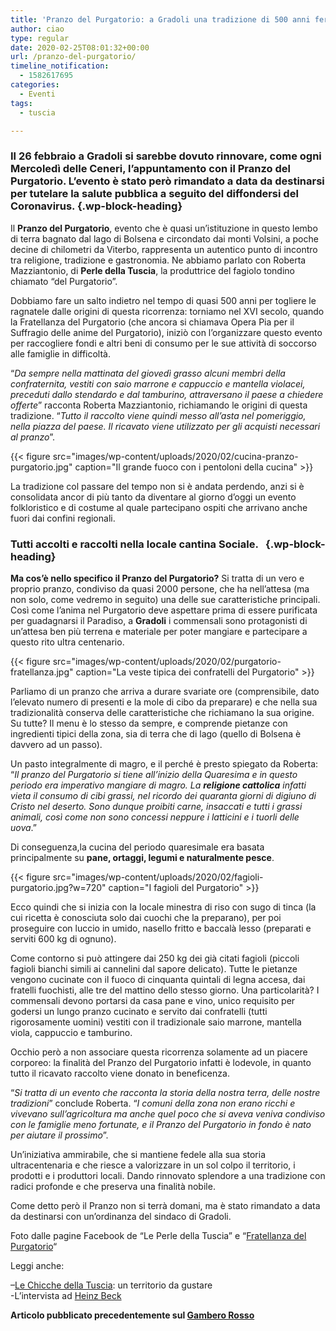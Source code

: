 ```yaml
---
title: 'Pranzo del Purgatorio: a Gradoli una tradizione di 500 anni fermata dal Coronavirus'
author: ciao
type: regular
date: 2020-02-25T08:01:32+00:00
url: /pranzo-del-purgatorio/
timeline_notification:
  - 1582617695
categories:
  - Eventi
tags:
  - tuscia

---
```

### Il 26 febbraio a Gradoli si sarebbe dovuto rinnovare, come ogni Mercoledì delle Ceneri, l’appuntamento con il Pranzo del Purgatorio. L&#8217;evento è stato però rimandato a data da destinarsi per tutelare la salute pubblica a seguito del diffondersi del Coronavirus. {.wp-block-heading}

Il **Pranzo del Purgatorio**, evento che è quasi un’istituzione in questo lembo di terra bagnato dal lago di Bolsena e circondato dai monti Volsini, a poche decine di chilometri da Viterbo, rappresenta un autentico punto di incontro tra religione, tradizione e gastronomia. Ne abbiamo parlato con Roberta Mazziantonio, di **Perle della Tuscia**, la produttrice del fagiolo tondino chiamato “del Purgatorio”.

Dobbiamo fare un salto indietro nel tempo di quasi 500 anni per togliere le ragnatele dalle origini di questa ricorrenza: torniamo nel XVI secolo, quando la Fratellanza del Purgatorio (che ancora si chiamava Opera Pia per il Suffragio delle anime del Purgatorio), iniziò con l’organizzare questo evento per raccogliere fondi e altri beni di consumo per le sue attività di soccorso alle famiglie in difficoltà.&nbsp;

“_Da sempre nella mattinata del giovedì grasso alcuni membri della confraternita, vestiti con saio marrone e cappuccio e mantella violacei, preceduti dallo stendardo e dal tamburino, attraversano il paese a chiedere offerte_” racconta Roberta Mazziantonio, richiamando le origini di questa tradizione. “_Tutto il raccolto viene quindi messo all’asta nel pomeriggio, nella piazza del paese. Il ricavato viene utilizzato per gli acquisti necessari al pranzo_”.


{{< figure src="images/wp-content/uploads/2020/02/cucina-pranzo-purgatorio.jpg" caption="Il grande fuoco con i pentoloni della cucina" >}}


La tradizione col passare del tempo non si è andata perdendo, anzi si è consolidata ancor di più tanto da diventare al giorno d’oggi un evento folkloristico e di costume al quale partecipano ospiti che arrivano anche fuori dai confini regionali. 

### Tutti accolti e raccolti nella locale cantina Sociale. &nbsp; {.wp-block-heading}

**Ma cos’è nello specifico il Pranzo del Purgatorio?** Si tratta di un vero e proprio pranzo, condiviso da quasi 2000 persone, che ha nell’attesa (ma non solo, come vedremo in seguito) una delle sue caratteristiche principali. Così come l’anima nel Purgatorio deve aspettare prima di essere purificata per guadagnarsi il Paradiso, a **Gradoli** i commensali sono protagonisti di un’attesa ben più terrena e materiale per poter mangiare e partecipare a questo rito ultra centenario.


{{< figure src="images/wp-content/uploads/2020/02/purgatorio-fratellanza.jpg" caption="La veste tipica dei confratelli del Purgatorio" >}}


Parliamo di un pranzo che arriva a durare svariate ore (comprensibile, dato l’elevato numero di presenti e la mole di cibo da preparare) e che nella sua tradizionalità conserva delle caratteristiche che richiamano la sua origine. Su tutte? Il menu è lo stesso da sempre, e comprende pietanze con ingredienti tipici della zona, sia di terra che di lago (quello di Bolsena è davvero ad un passo).

Un pasto integralmente di magro, e il perché è presto spiegato da Roberta: “_Il pranzo del Purgatorio si tiene all’inizio della Quaresima e in questo periodo era imperativo mangiare di magro.&nbsp;La&nbsp;_**_religione cattolica_**_&nbsp;infatti vieta il consumo di cibi grassi, nel ricordo dei quaranta giorni di digiuno di Cristo nel deserto. Sono dunque proibiti carne, insaccati e tutti i grassi animali, così come non sono concessi neppure i latticini e i tuorli delle uova_.”

Di conseguenza,la cucina del periodo quaresimale era basata principalmente su&nbsp;**pane, ortaggi, legumi e naturalmente pesce**.


{{< figure src="images/wp-content/uploads/2020/02/fagioli-purgatorio.jpg?w=720" caption="I fagioli del Purgatorio" >}}


Ecco quindi che si inizia con la locale minestra di riso con sugo di tinca (la cui ricetta è conosciuta solo dai cuochi che la preparano), per poi proseguire con luccio in umido, nasello fritto e baccalà lesso (preparati e serviti 600 kg di ognuno).&nbsp;

Come contorno si può attingere dai 250 kg dei già citati fagioli (piccoli fagioli bianchi simili ai cannelini dal sapore delicato). Tutte le pietanze vengono cucinate con il fuoco di cinquanta quintali di legna accesa, dai fratelli fuochisti, alle tre del mattino dello stesso giorno. Una particolarità? I commensali devono portarsi da casa pane e vino, unico requisito per godersi un lungo pranzo cucinato e servito dai confratelli (tutti rigorosamente uomini) vestiti con il tradizionale saio marrone, mantella viola, cappuccio e tamburino.

Occhio però a non associare questa ricorrenza solamente ad un piacere corporeo: la finalità del Pranzo del Purgatorio infatti è lodevole, in quanto tutto il ricavato raccolto viene donato in beneficenza.

“_Si tratta di un evento che racconta la storia della nostra terra, delle nostre tradizioni_” conclude Roberta. “_I comuni della zona non erano ricchi e vivevano sull’agricoltura ma anche quel poco che si aveva veniva condiviso con le famiglie meno fortunate, e il Pranzo del Purgatorio in fondo è nato per aiutare il prossimo_”.

Un’iniziativa ammirabile, che si mantiene fedele alla sua storia ultracentenaria e che riesce a valorizzare in un sol colpo il territorio, i prodotti e i produttori locali. Dando rinnovato splendore a una tradizione con radici profonde e che preserva una finalità nobile.

Come detto però il Pranzo non si terrà domani, ma è stato rimandato a data da destinarsi con un&#8217;ordinanza del sindaco di Gradoli.

Foto dalle pagine Facebook de &#8220;Le Perle della Tuscia&#8221; e &#8220;<a rel="noreferrer noopener" aria-label="Fratellanza del Purgatorio (apre in una nuova scheda)" href="https://www.facebook.com/comunedigradoli.viterbo.vt/" target="_blank">Fratellanza del Purgatorio</a>&#8220;

Leggi anche:

&#8211;<a rel="noreferrer noopener" aria-label="Le Chicche della Tuscia (apre in una nuova scheda)" href="https://aleepepe.com/2020/02/03/chicche-della-tuscia/" target="_blank">Le Chicche della Tuscia</a>: un territorio da gustare  
-L&#8217;intervista ad <a rel="noreferrer noopener" aria-label="Heinz Beck (apre in una nuova scheda)" href="https://aleepepe.com/2019/12/08/im-beck/" target="_blank">Heinz Beck</a>

**Articolo pubblicato precedentemente sul <a href="https://www.gamberorosso.it/notizie/storie/il-pranzo-del-purgatorio-a-gradoli-una-tradizione-che-dura-da-mezzo-millennio/" target="_blank" rel="noreferrer noopener">Gambero Rosso</a>**